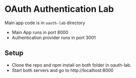 # OAuth Authentication Lab
Main app code is in `oauth-lab` directory

* Main App runs in port 8000
* Authentication provider runs in port 3001

## Setup
* Clone the repo and npm install on both folder in oauth-lab.
* Start both servers and go to http://localhost:8000
